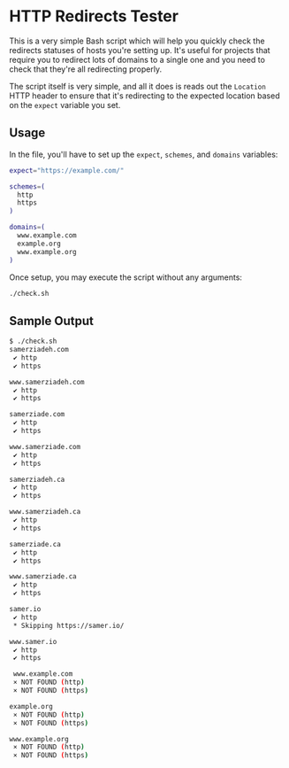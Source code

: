# HTTP Redirects Tester

This is a very simple Bash script which will help you quickly check the redirects statuses of hosts you're setting up. It's useful for projects that require you to redirect lots of domains to a single one and you need to check that they're all redirecting properly.

The script itself is very simple, and all it does is reads out the `Location` HTTP header to ensure that it's redirecting to the expected location based on the `expect` variable you set.

## Usage

In the file, you'll have to set up the `expect`, `schemes`, and `domains` variables:

```Bash
expect="https://example.com/"

schemes=(
  http
  https
)

domains=(
  www.example.com
  example.org
  www.example.org
)
```

Once setup, you may execute the script without any arguments:

```Bash
./check.sh
```

## Sample Output

```Bash
$ ./check.sh
samerziadeh.com
 ✔ http
 ✔ https

www.samerziadeh.com
 ✔ http
 ✔ https

samerziade.com
 ✔ http
 ✔ https

www.samerziade.com
 ✔ http
 ✔ https

samerziadeh.ca
 ✔ http
 ✔ https

www.samerziadeh.ca
 ✔ http
 ✔ https

samerziade.ca
 ✔ http
 ✔ https

www.samerziade.ca
 ✔ http
 ✔ https

samer.io
 ✔ http
 * Skipping https://samer.io/

www.samer.io
 ✔ http
 ✔ https

 www.example.com
 × NOT FOUND (http)
 × NOT FOUND (https)

example.org
 × NOT FOUND (http)
 × NOT FOUND (https)

www.example.org
 × NOT FOUND (http)
 × NOT FOUND (https)
```